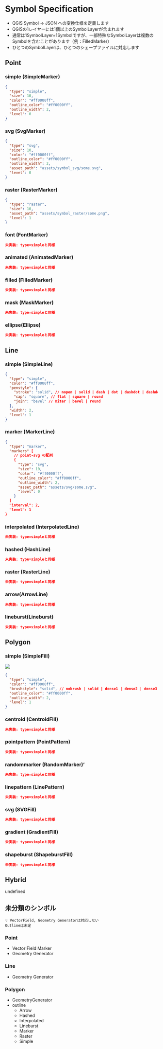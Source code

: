 # Symbol Specification

- QGIS Symbol -> JSON への変換仕様を定義します
- QGISの1レイヤーには1個以上のSymbolLayerが含まれます
- 通常は1SymbolLayer=1Symbolですが、一部特殊なSymbolLayerは複数のSymbolを含むことがあります（例：FilledMarker）
- ひとつのSymbolLayerは、ひとつのシェープファイルに対応します

## Point

### simple (SimpleMarker)

<!-- TODO: Sample Image -->

```json
{
  "type": "simple",
  "size": 10,
  "color": "#ff0000ff",
  "outline_color": "#ff0000ff",
  "outline_width": 2,
  "level": 0
}
```

### svg (SvgMarker)

```json
{
  "type": "svg",
  "size": 10,
  "color": "#ff0000ff",
  "outline_color": "#ff0000ff",
  "outline_width": 2,
  "asset_path": "assets/symbol_svg/some.svg",
  "level": 0
}
```

### raster (RasterMarker)

```json
{
  "type": "raster",
  "size": 10,
  "asset_path": "assets/symbol_raster/some.png",
  "level": 1
}
```

### font (FontMarker)

```json
未実装: type=simpleと同様
```

### animated (AnimatedMarker)

```json
未実装: type=simpleと同様
```

### filled (FilledMarker)

```json
未実装: type=simpleと同様
```

### mask (MaskMarker)

```json
未実装: type=simpleと同様
```

### ellipse(Ellipse)

```json
未実装: type=simpleと同様
```

## Line

### simple (SimpleLine)

```json
{
  "type": "simple",
  "color": "#ff0000ff",
  "penstyle": {
    "stroke": "solid", // nopen | solid | dash | dot | dashdot | dashdotdot | customdash
    "cap": "square", // flat | square | round
    "join": "bevel" // miter | bevel | round
  },
  "width": 2,
  "level": 1
}
```

### marker (MarkerLine)

```json
{
  "type": "marker",
  "markers" [
    // point-svg の配列
    {
      "type": "svg",
      "size": 10,
      "color": "#ff0000ff",
      "outline_color": "#ff0000ff",
      "outline_width": 2,
      "asset_path": "assets/svg/some.svg",
      "level": 0
    }
  ]
  "interval": 2,
  "level": 1
}
```

### interpolated (InterpolatedLine)

```json
未実装: type=simpleと同様
```

### hashed (HashLine)

```json
未実装: type=simpleと同様
```

### raster (RasterLine)

```json
未実装: type=simpleと同様
```

### arrow(ArrowLine)

```json
未実装: type=simpleと同様
```

### lineburst(Lineburst)

```json
未実装: type=simpleと同様
```

## Polygon

### simple (SimpleFill)

![](./imgs/simplefill.png)

```json
{
  "type": "simple",
  "color": "#ff0000ff",
  "brushstyle": "solid", // nobrush | solid | dense1 | dense2 | dense3 | dense4 | dense5 | dense6 | dense7 | horizontal | vertical | cross | backwarddiagonal | forwarddiagonal | crossingdiagonal
  "outline_color": "#ff0000ff",
  "outline_width": 2,
  "level": 1
}
```

### centroid (CentroidFill)

```json
未実装: type=simpleと同様
```

### pointpattern (PointPattern)

```json
未実装: type=simpleと同様
```

### randommarker (RandomMarker)’

```json
未実装: type=simpleと同様
```

### linepattern (LinePattern)

```json
未実装: type=simpleと同様
```

### svg (SVGFill)

```json
未実装: type=simpleと同様
```

### gradient (GradientFill)

```json
未実装: type=simpleと同様
```

### shapeburst (ShapeburstFill)

```json
未実装: type=simpleと同様
```

## Hybrid

undefined

## 未分類のシンボル

```
💡 VectorField, Geometry Generatorは対応しない
Outlineは未定
```

### Point

- Vector Field Marker
- Geometry Generator

### Line

- Geometry Generator

### Polygon

- GeometryGenerator
- outline
  - Arrow
  - Hashed
  - Interpolated
  - Lineburst
  - Marker
  - Raster
  - Simple